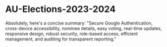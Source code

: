 # AU-Elections-2023-2024
Absolutely, here's a concise summary: "Secure Google Authentication, cross-device accessibility, nominee details, easy voting, real-time updates, responsive design, robust security, role-based access, efficient management, and auditing for transparent reporting."
